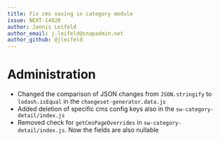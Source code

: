 ```yaml
---
title: Fix cms saving in category module
issue: NEXT-14820
author: Jannis Leifeld
author_email: j.leifeld@snapadmin.net 
author_github: @jleifeld
---
```

# Administration
* Changed the comparison of JSON changes from `JSON.stringify` to `lodash.isEqual` in the `changeset-generator.data.js`
* Added deletion of specific cms config keys also in the `sw-category-detail/index.js`
* Removed check for `getCmsPageOverrides` in `sw-category-detail/index.js`. Now the fields are also nullable

